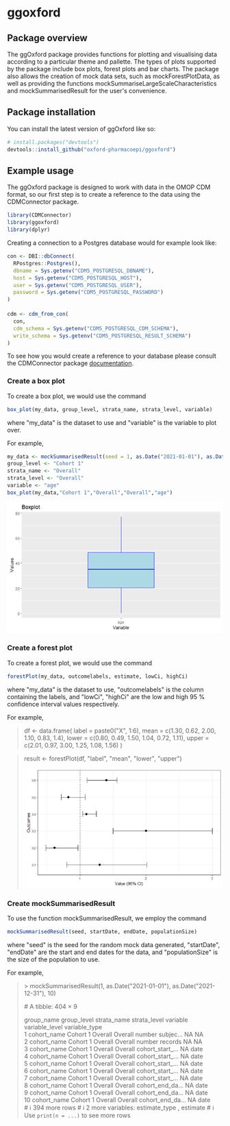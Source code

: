 <!-- README.md is generated from README.Rmd. Please edit that file -->

# ggoxford

## Package overview

The ggOxford package provides functions for plotting and visualising data according to a particular theme and pallette. The types of plots supported by the package include box plots, forest plots and bar charts. The package also allows the creation of mock data sets, such as mockForestPlotData, as well as providing the functions mockSummariseLargeScaleCharacteristics and mockSummarisedResult for the user's convenience.

## Package installation

You can install the latest version of ggOxford like so:

``` r
# install.packages("devtools")
devtools::install_github("oxford-pharmacoepi/ggoxford")
```

## Example usage

The ggOxford package is designed to work with data in the OMOP CDM format, so our first step is to create a reference to the data using the CDMConnector package.

``` r
library(CDMConnector)
library(ggoxford)
library(dplyr)
```

Creating a connection to a Postgres database would for example look like:

``` r
con <- DBI::dbConnect(
  RPostgres::Postgres(),
  dbname = Sys.getenv("CDM5_POSTGRESQL_DBNAME"),
  host = Sys.getenv("CDM5_POSTGRESQL_HOST"),
  user = Sys.getenv("CDM5_POSTGRESQL_USER"),
  password = Sys.getenv("CDM5_POSTGRESQL_PASSWORD")
)

cdm <- cdm_from_con(
  con,
  cdm_schema = Sys.getenv("CDM5_POSTGRESQL_CDM_SCHEMA"),
  write_schema = Sys.getenv("CDM5_POSTGRESQL_RESULT_SCHEMA")
)
```

To see how you would create a reference to your database please consult the CDMConnector package [documentation](https://darwin-eu.github.io/CDMConnector/articles/a04_DBI_connection_examples.html).

### Create a box plot

To create a box plot, we would use the command

``` r
box_plot(my_data, group_level, strata_name, strata_level, variable)
```

where "my_data" is the dataset to use and "variable" is the variable to plot over.

For example,

``` r
my_data <- mockSummarisedResult(seed = 1, as.Date("2021-01-01"), as.Date("2021-12-31"), 100)
group_level <- "Cohort 1"
strata_name <- "Overall"
strata_level <- "Overall"
variable <- "age"
box_plot(my_data,"Cohort 1","Overall","Overall","age")
```

![](BoxPlot.png)

### Create a forest plot

To create a forest plot, we would use the command

``` r
forestPlot(my_data, outcomelabels, estimate, lowCi, highCi)
```

where "my_data" is the dataset to use, "outcomelabels" is the column containing the labels, and "lowCi", "highCi" are the low and high 95 % confidence interval values respectively.

For example,

> df \<- data.frame( label = paste0("X", 1:6), mean = c(1.30, 0.62, 2.00, 1.10, 0.83, 1.4), lower = c(0.80, 0.49, 1.50, 1.04, 0.72, 1.11), upper = c(2.01, 0.97, 3.00, 1.25, 1.08, 1.56) )

> result \<- forestPlot(df, "label", "mean", "lower", "upper")
>
> ![](ForestPlot.png)

### Create mockSummarisedResult

To use the function mockSummarisedResult, we employ the command

``` r
mockSummarisedResult(seed, startDate, endDate, populationSize)
```

where "seed" is the seed for the random mock data generated, "startDate", "endDate" are the start and end dates for the data, and "populationSize" is the size of the population to use.

For example,

> \> mockSummarisedResult(1, as.Date("2021-01-01"), as.Date("2021-12-31"), 10)
>
> \# A tibble: 404 × 9
>
> group_name group_level strata_name strata_level variable variable_level variable_type <chr> <chr> <chr> <chr> <chr> <chr> <chr>\
> 1 cohort_name Cohort 1 Overall Overall number subjec... NA NA\
> 2 cohort_name Cohort 1 Overall Overall number records NA NA\
> 3 cohort_name Cohort 1 Overall Overall cohort_start\_... NA date\
> 4 cohort_name Cohort 1 Overall Overall cohort_start\_... NA date\
> 5 cohort_name Cohort 1 Overall Overall cohort_start\_... NA date\
> 6 cohort_name Cohort 1 Overall Overall cohort_start\_... NA date\
> 7 cohort_name Cohort 1 Overall Overall cohort_start\_... NA date\
> 8 cohort_name Cohort 1 Overall Overall cohort_end_da... NA date\
> 9 cohort_name Cohort 1 Overall Overall cohort_end_da... NA date\
> 10 cohort_name Cohort 1 Overall Overall cohort_end_da... NA date\
> \# ℹ 394 more rows \# ℹ 2 more variables: estimate_type <chr>, estimate <chr> \# ℹ Use `print(n = ...)` to see more rows
